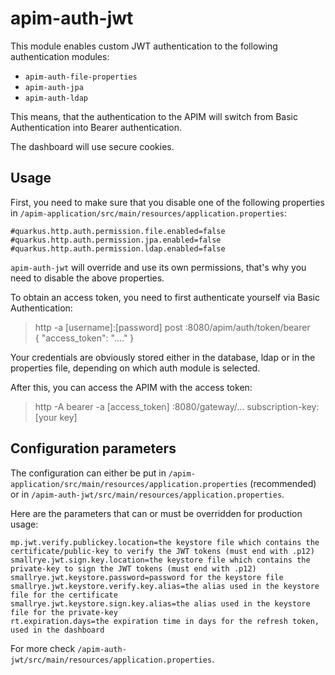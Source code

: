 # apim-auth-jwt

This module enables custom JWT authentication to the following authentication modules:

- `apim-auth-file-properties`
- `apim-auth-jpa`
- `apim-auth-ldap`

This means, that the authentication to the APIM will switch from Basic Authentication into Bearer authentication.

The dashboard will use secure cookies.

## Usage

First, you need to make sure that you disable one of the following properties in `/apim-application/src/main/resources/application.properties`:

```properties
#quarkus.http.auth.permission.file.enabled=false
#quarkus.http.auth.permission.jpa.enabled=false
#quarkus.http.auth.permission.ldap.enabled=false
```

`apim-auth-jwt` will override and use its own permissions, that's why you need to disable the above properties.

To obtain an access token, you need to first authenticate yourself via Basic Authentication:

> http -a [username]:[password] post :8080/apim/auth/token/bearer  
> { "access_token": "...." }

Your credentials are obviously stored either in the database, ldap or in the properties file, depending on which auth module is selected. 

After this, you can access the APIM with the access token:

> http -A bearer -a [access_token] :8080/gateway/... subscription-key:[your key]

## Configuration parameters

The configuration can either be put in `/apim-application/src/main/resources/application.properties` (recommended) or in `/apim-auth-jwt/src/main/resources/application.properties`.

Here are the parameters that can or must be overridden for production usage:

```properties
mp.jwt.verify.publickey.location=the keystore file which contains the certificate/public-key to verify the JWT tokens (must end with .p12)
smallrye.jwt.sign.key.location=the keystore file which contains the private-key to sign the JWT tokens (must end with .p12)
smallrye.jwt.keystore.password=password for the keystore file
smallrye.jwt.keystore.verify.key.alias=the alias used in the keystore file for the certificate
smallrye.jwt.keystore.sign.key.alias=the alias used in the keystore file for the private-key
rt.expiration.days=the expiration time in days for the refresh token, used in the dashboard
```
 
For more check `/apim-auth-jwt/src/main/resources/application.properties`.